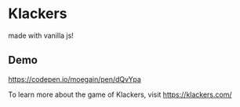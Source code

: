 # Klackers

made with vanilla js!

## Demo

https://codepen.io/moegain/pen/dQvYpa


To learn more about the game of Klackers, visit https://klackers.com/